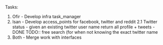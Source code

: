 Tasks:
1. Ofir - Develop infra task_manager
2. Isan - Develop access_points for facebook, twitter and reddit
2.1 Twitter status - given an existing twitter user name return all profile + tweets - DONE
    TODO:: free search (for when not knowing the exact twitter name
3. Both - Merge work with interfaces


